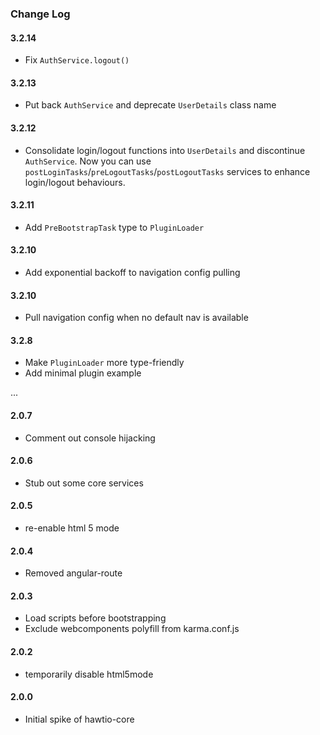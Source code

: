 ### Change Log

#### 3.2.14
* Fix `AuthService.logout()`

#### 3.2.13
* Put back `AuthService` and deprecate `UserDetails` class name

#### 3.2.12
* Consolidate login/logout functions into `UserDetails` and discontinue `AuthService`.
  Now you can use `postLoginTasks`/`preLogoutTasks`/`postLogoutTasks` services to
  enhance login/logout behaviours.

#### 3.2.11
* Add `PreBootstrapTask` type to `PluginLoader`

#### 3.2.10

* Add exponential backoff to navigation config pulling

#### 3.2.10

* Pull navigation config when no default nav is available

#### 3.2.8
* Make `PluginLoader` more type-friendly
* Add minimal plugin example

...

#### 2.0.7
* Comment out console hijacking

#### 2.0.6
* Stub out some core services

#### 2.0.5
* re-enable html 5 mode 

#### 2.0.4
* Removed angular-route

#### 2.0.3
* Load scripts before bootstrapping
* Exclude webcomponents polyfill from karma.conf.js

#### 2.0.2
* temporarily disable html5mode

#### 2.0.0
* Initial spike of hawtio-core
